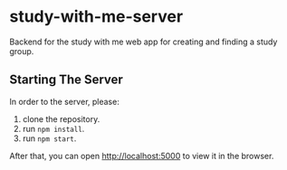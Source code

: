 # study-with-me-server
Backend for the study with me web app for creating and finding a study group.

## Starting The Server

In order to the server, please:

1. clone the repository.
2. run `npm install`.
3. run `npm start`.

After that, you can open [http://localhost:5000](http://localhost:5000) to view it in the browser.
